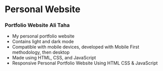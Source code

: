 #   Personal Website
### Portfolio Website Ali Taha

- My personal portfolio website
- Contains light and dark mode
- Compatible with mobile devices, developed with Mobile First methodology, then desktop
- Made using HTML, CSS, and JavaScript 
- Responsive Personal Portfolio Website Using HTML CSS & JavaScript